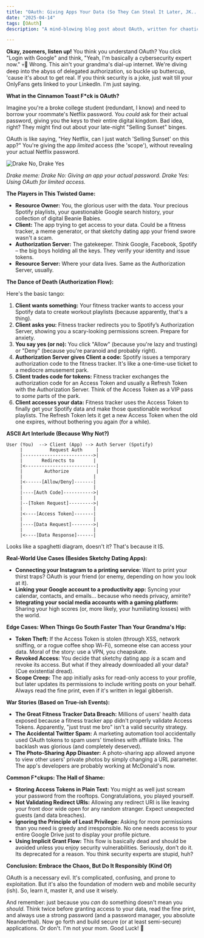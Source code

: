 ```yaml
---
title: "OAuth: Giving Apps Your Data (So They Can Steal It Later, JK... Mostly)"
date: "2025-04-14"
tags: [OAuth]
description: "A mind-blowing blog post about OAuth, written for chaotic Gen Z engineers."

---
```


**Okay, zoomers, listen up!** You think you understand OAuth? You click "Login with Google" and think, "Yeah, I'm basically a cybersecurity expert now." 💀🙏 Wrong. This ain't your grandma's dial-up internet. We're diving deep into the abyss of delegated authorization, so buckle up buttercup, 'cause it's about to get real. If you think security is a joke, just wait till your OnlyFans gets linked to your LinkedIn. I'm just saying.

**What in the Cinnamon Toast F*ck is OAuth?**

Imagine you're a broke college student (redundant, I know) and need to borrow your roommate's Netflix password. You *could* ask for their actual password, giving you the keys to their entire digital kingdom. Bad idea, right? They might find out about your late-night "Selling Sunset" binges.

OAuth is like saying, "Hey Netflix, can I just watch 'Selling Sunset' on this app?" You're giving the app *limited* access (the 'scope'), without revealing your actual Netflix password.

![Drake No, Drake Yes](https://i.imgflip.com/1t4v41.jpg)

*Drake meme: Drake No: Giving an app your actual password. Drake Yes: Using OAuth for limited access.*

**The Players in This Twisted Game:**

*   **Resource Owner:** You, the glorious user with the data. Your precious Spotify playlists, your questionable Google search history, your collection of digital Beanie Babies.
*   **Client:** The app trying to get access to your data. Could be a fitness tracker, a meme generator, or that sketchy dating app your friend swore wasn't a scam.
*   **Authorization Server:** The gatekeeper. Think Google, Facebook, Spotify – the big boys holding all the keys. They verify your identity and issue tokens.
*   **Resource Server:** Where your data lives. Same as the Authorization Server, usually.

**The Dance of Death (Authorization Flow):**

Here's the basic tango:

1.  **Client wants something:** Your fitness tracker wants to access your Spotify data to create workout playlists (because apparently, that's a thing).
2.  **Client asks you:** Fitness tracker redirects you to Spotify’s Authorization Server, showing you a scary-looking permissions screen. Prepare for anxiety.
3.  **You say yes (or no):** You click "Allow" (because you're lazy and trusting) or "Deny" (because you're paranoid and probably right).
4.  **Authorization Server gives Client a code:** Spotify issues a temporary authorization code to the fitness tracker. It's like a one-time-use ticket to a mediocre amusement park.
5.  **Client trades code for tokens:** Fitness tracker exchanges the authorization code for an Access Token and usually a Refresh Token with the Authorization Server. Think of the Access Token as a VIP pass to *some* parts of the park.
6.  **Client accesses your data:** Fitness tracker uses the Access Token to finally get your Spotify data and make those questionable workout playlists. The Refresh Token lets it get a new Access Token when the old one expires, without bothering you again (for a while).

**ASCII Art Interlude (Because Why Not?)**

```
User (You)  --> Client (App) --> Auth Server (Spotify)
     |          Request Auth     |
     |-------------------------->|
     |       Redirects to       |
     |<--------------------------|
     |        Authorize          |
     |                          |
     |<------[Allow/Deny]-------|
     |                          |
     |----[Auth Code]----------->|
     |                          |
     |--[Token Request]--------->|
     |                          |
     |<----[Access Token]-------|
     |                          |
     |----[Data Request]-------->|
     |                          |
     |<----[Data Response]------|
```

Looks like a spaghetti diagram, doesn't it? That's because it IS.

**Real-World Use Cases (Besides Sketchy Dating Apps):**

*   **Connecting your Instagram to a printing service:** Want to print your thirst traps? OAuth is your friend (or enemy, depending on how you look at it).
*   **Linking your Google account to a productivity app:** Syncing your calendar, contacts, and emails… because who needs privacy, amirite?
*   **Integrating your social media accounts with a gaming platform:** Sharing your high scores (or, more likely, your humiliating losses) with the world.

**Edge Cases: When Things Go South Faster Than Your Grandma's Hip:**

*   **Token Theft:** If the Access Token is stolen (through XSS, network sniffing, or a rogue coffee shop Wi-Fi), someone else can access your data. Moral of the story: use a VPN, you cheapskate.
*   **Revoked Access:** You decide that sketchy dating app *is* a scam and revoke its access. But what if they already downloaded all your data? (Cue existential dread).
*   **Scope Creep:** The app initially asks for read-only access to your profile, but later updates its permissions to include writing posts on your behalf. Always read the fine print, even if it's written in legal gibberish.

**War Stories (Based on True-ish Events):**

*   **The Great Fitness Tracker Data Breach:** Millions of users' health data exposed because a fitness tracker app didn't properly validate Access Tokens. Apparently, "just trust me bro" isn't a valid security strategy.
*   **The Accidental Twitter Spam:** A marketing automation tool accidentally used OAuth tokens to spam users' timelines with affiliate links. The backlash was glorious (and completely deserved).
*   **The Photo-Sharing App Disaster:** A photo-sharing app allowed anyone to view other users' private photos by simply changing a URL parameter. The app's developers are probably working at McDonald's now.

**Common F*ckups: The Hall of Shame:**

*   **Storing Access Tokens in Plain Text:** You might as well just scream your password from the rooftops. Congratulations, you played yourself.
*   **Not Validating Redirect URIs:** Allowing any redirect URI is like leaving your front door wide open for any random stranger. Expect unexpected guests (and data breaches).
*   **Ignoring the Principle of Least Privilege:** Asking for more permissions than you need is greedy and irresponsible. No one needs access to your entire Google Drive just to display your profile picture.
*   **Using Implicit Grant Flow:** This flow is basically dead and should be avoided unless you enjoy security vulnerabilities. Seriously, don't do it. Its deprecated for a reason. You think security experts are stupid, huh?

**Conclusion: Embrace the Chaos, But Do It Responsibly (Kind Of)**

OAuth is a necessary evil. It's complicated, confusing, and prone to exploitation. But it's also the foundation of modern web and mobile security (ish). So, learn it, master it, and use it wisely.

And remember: just because you *can* do something doesn't mean you *should*. Think twice before granting access to your data, read the fine print, and always use a strong password (and a password manager, you absolute Neanderthal). Now go forth and build secure (or at least semi-secure) applications. Or don't. I'm not your mom. Good Luck! 🙏
